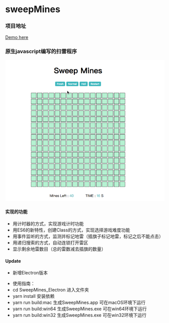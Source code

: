# sweepMines
### 项目地址
[Demo here](https://wangwenyue.github.io/sweepMines/)

### 原生javascript编写的扫雷程序

![](pic/demo.gif)

#### 实现的功能

* 用计时器的方式，实现游戏计时功能
* 用ES6的新特性，创建Class的方式，实现选择游戏难度功能
* 用事件监听的方式，监测并标记地雷（插旗子标记地雷，标记之后不能点击）
* 用递归搜索的方式，自动连锁打开雷区
* 显示剩余地雷数目（总的雷数减去插旗的数量）

#### Update

* 新增Electron版本
- 使用指南：
- cd SweepMines_Electron    进入文件夹
- yarn install              安装依赖
- yarn run build:mac        生成SweepMines.app 可在macOS环境下运行
- yarn run build:win64      生成SweepMines.exe 可在win64环境下运行
- yarn run build:win32      生成SweepMines.exe 可在win32环境下运行
